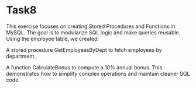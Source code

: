 # Task8
This exercise focuses on creating Stored Procedures and Functions in MySQL.
The goal is to modularize SQL logic and make queries reusable.
Using the employee table, we created:

A stored procedure GetEmployeesByDept to fetch employees by department.

A function CalculateBonus to compute a 10% annual bonus.
This demonstrates how to simplify complex operations and maintain cleaner SQL code.
